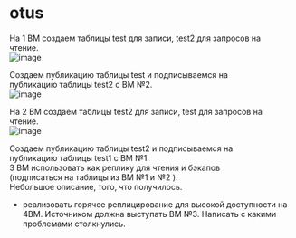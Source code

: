 # otus
На 1 ВМ создаем таблицы test для записи, test2 для запросов на   
чтение.   
![image](https://user-images.githubusercontent.com/108919955/185779128-2603b9c7-b761-4bde-9a81-148d5992cf3b.png)   
   
Создаем публикацию таблицы test и подписываемся на   
публикацию таблицы test2 с ВМ №2.   
![image](https://user-images.githubusercontent.com/108919955/185780110-97cb855b-8774-4923-865a-5047dd433a36.png)   
   



На 2 ВМ создаем таблицы test2 для записи, test для запросов на   
чтение.   
![image](https://user-images.githubusercontent.com/108919955/185780063-5b509289-60e5-4883-9454-4f970814fb48.png)   


Создаем публикацию таблицы test2 и подписываемся на   
публикацию таблицы test1 с ВМ №1.   
3 ВМ использовать как реплику для чтения и бэкапов  
(подписаться на таблицы из ВМ №1 и №2 ).   
Небольшое описание, того, что получилось.  
* реализовать горячее реплицирование для высокой доступности на   
4ВМ. Источником должна выступать ВМ №3. Написать с какими   
проблемами столкнулись.   

